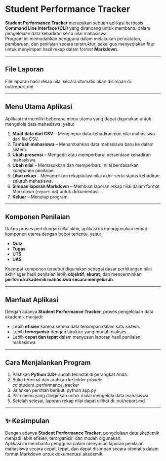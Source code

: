 # Student Performance Tracker

**Student Performance Tracker** merupakan sebuah aplikasi berbasis **Command Line Interface (CLI)** yang dirancang untuk membantu dalam pengelolaan data kehadiran serta nilai mahasiswa.  
Program ini memudahkan pengguna dalam melakukan pencatatan, pembaruan, dan penilaian secara terstruktur, sekaligus menyediakan fitur untuk menyimpan hasil rekap dalam format **Markdown**.

---

## File Laporan
File laporan hasil rekap nilai secara otomatis akan disimpan di:
out/report.md

---

## Menu Utama Aplikasi
Aplikasi ini memiliki beberapa menu utama yang dapat digunakan untuk mengelola data mahasiswa, yaitu:

1. **Muat data dari CSV** – Mengimpor data kehadiran dan nilai mahasiswa dari file CSV.  
2. **Tambah mahasiswa** – Menambahkan data mahasiswa baru ke dalam sistem.  
3. **Ubah presensi** – Mengedit atau memperbarui persentase kehadiran mahasiswa.  
4. **Ubah nilai** – Memasukkan dan memperbarui nilai berdasarkan komponen penilaian.  
5. **Lihat rekap** – Menampilkan rekapitulasi nilai akhir serta status kehadiran seluruh mahasiswa.  
6. **Simpan laporan Markdown** – Membuat laporan rekap nilai dalam format Markdown (`report.md`) untuk dokumentasi.  
7. **Keluar** – Menutup program.

---

## Komponen Penilaian
Dalam proses perhitungan nilai akhir, aplikasi ini menggunakan empat komponen utama dengan bobot tertentu, yaitu:

- **Quiz**
- **Tugas**
- **UTS**
- **UAS**

Keempat komponen tersebut digunakan sebagai dasar perhitungan nilai akhir agar hasil penilaian lebih **objektif**, **akurat**, dan mencerminkan **performa akademik mahasiswa secara menyeluruh**.

---

## Manfaat Aplikasi
Dengan adanya **Student Performance Tracker**, proses pengelolaan data akademik menjadi:

- Lebih **efisien** karena semua data tersimpan dalam satu sistem.
- Lebih **terorganisir** dengan struktur yang mudah diakses.
- Lebih **cepat dan tepat** dalam menyusun laporan hasil penilaian mahasiswa.

---

## Cara Menjalankan Program
1. Pastikan **Python 3.8+** sudah terinstal di perangkat Anda.  
2. Buka terminal dan arahkan ke folder proyek:  
cd student_performance_tracker
3. Jalankan perintah berikut:
python app.py
4. Pilih menu yang diinginkan untuk mulai mengelola data mahasiswa.
5. Setelah selesai, laporan rekap nilai dapat dilihat di:
out/report.md

---

## ✨ Kesimpulan
Dengan adanya **Student Performance Tracker**, pengelolaan data akademik menjadi lebih efisien, terorganisir, dan mudah digunakan.  
Aplikasi ini membantu pengguna dalam menyusun laporan penilaian mahasiswa secara cepat, tepat, dan dapat disimpan secara otomatis dalam format Markdown untuk dokumentasi akademik.